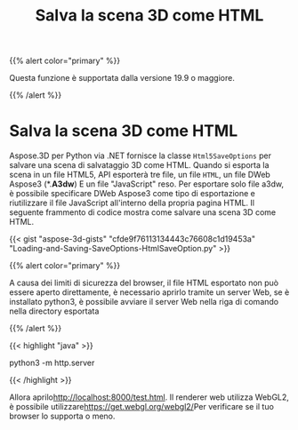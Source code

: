 ﻿---
title: Salva la scena 3D come HTML
type: docs
weight: 90
url: /it/python-net/save-3d-scene-as-html/
---
{{% alert color="primary" %}} 

Questa funzione è supportata dalla versione 19.9 o maggiore.

{{% /alert %}} 
# **Salva la scena 3D come HTML**
Aspose.3D per Python via .NET fornisce la classe `Html5SaveOptions` per salvare una scena di salvataggio 3D come HTML. Quando si esporta la scena in un file HTML5, API esporterà tre file, un file `HTML`, un file DWeb Aspose3 (*.**A3dw**) E un file "JavaScript" reso. Per esportare solo file a3dw, è possibile specificare DWeb Aspose3 come tipo di esportazione e riutilizzare il file JavaScript all'interno della propria pagina HTML. Il seguente frammento di codice mostra come salvare una scena 3D come HTML.



{{< gist "aspose-3d-gists" "cfde9f76113134443c76608c1d19453a" "Loading-and-Saving-SaveOptions-HtmlSaveOption.py" >}}

{{% alert color="primary" %}} 

A causa dei limiti di sicurezza del browser, il file HTML esportato non può essere aperto direttamente, è necessario aprirlo tramite un server Web, se è installato python3, è possibile avviare il server Web nella riga di comando nella directory esportata

{{% /alert %}} 

{{< highlight "java" >}}

 python3 -m http.server

{{< /highlight >}}

Allora aprilo<http://localhost:8000/test.html>. Il renderer web utilizza WebGL2, è possibile utilizzare<https://get.webgl.org/webgl2/>Per verificare se il tuo browser lo supporta o meno.


